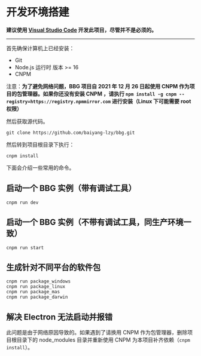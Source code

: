 # 开发环境搭建

**建议使用 [Visual Studio Code](https://code.visualstudio.com/) 开发此项目，尽管并不是必须的。**

---

首先确保计算机上已经安装：

* Git
* Node.js 运行时 版本 >= 16
* CNPM

注意：**为了避免网络问题，BBG 项目自 2021 年 12 月 26 日起使用 CNPM 作为项目的包管理器。如果你还没有安装 CNPM ，请执行 ```npm install -g cnpm --registry=https://registry.npmmirror.com``` 进行安装（Linux 下可能需要 root 权限）**

然后获取源代码。

```
git clone https://github.com/baiyang-lzy/bbg.git
```

然后转到项目根目录下执行：

```
cnpm install
```

下面会介绍一些常用的命令。

## 启动一个 BBG 实例（带有调试工具）

```
cnpm run dev
```

## 启动一个 BBG 实例（不带有调试工具，同生产环境一致）

```
cnpm run start
```

## 生成针对不同平台的软件包

```
cnpm run package_windows
cnpm run package_linux
cnpm run package_mas
cnpm run package_darwin
```

## 解决 Electron 无法启动并报错

此问题是由于网络原因导致的。如果遇到了请换用 CNPM 作为包管理器，删除项目根目录下的 node_modules 目录并重新使用 CNPM 为本项目补齐依赖（```cnpm install```）。
